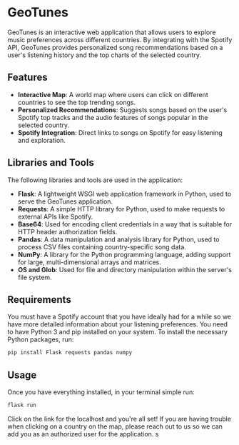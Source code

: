 # GeoTunes

GeoTunes is an interactive web application that allows users to explore music preferences across different countries. By integrating with the Spotify API, GeoTunes provides personalized song recommendations based on a user's listening history and the top charts of the selected country.

## Features

- **Interactive Map**: A world map where users can click on different countries to see the top trending songs.
- **Personalized Recommendations**: Suggests songs based on the user's Spotify top tracks and the audio features of songs popular in the selected country.
- **Spotify Integration**: Direct links to songs on Spotify for easy listening and exploration.

## Libraries and Tools

The following libraries and tools are used in the application:

- **Flask**: A lightweight WSGI web application framework in Python, used to serve the GeoTunes application.
- **Requests**: A simple HTTP library for Python, used to make requests to external APIs like Spotify.
- **Base64**: Used for encoding client credentials in a way that is suitable for HTTP header authorization fields.
- **Pandas**: A data manipulation and analysis library for Python, used to process CSV files containing country-specific song data.
- **NumPy**: A library for the Python programming language, adding support for large, multi-dimensional arrays and matrices.
- **OS and Glob**: Used for file and directory manipulation within the server's file system.

## Requirements

You must have a Spotify account that you have ideally had for a while so we have more detailed information about your listening preferences. You need to have Python 3 and pip installed on your system. To install the necessary Python packages, run:

```bash
pip install Flask requests pandas numpy
```

## Usage
Once you have everything installed, in your terminal simple run:

```bash
flask run
```
Click on the link for the localhost and you're all set! If you are having trouble when clicking on a country on the map, please reach out to us so we can add you as an authorized user for the application. s